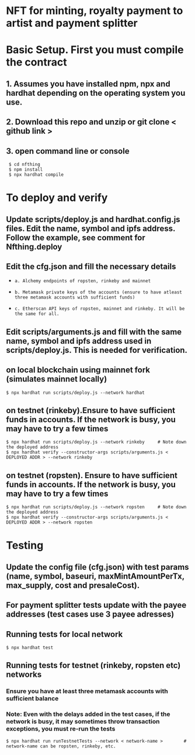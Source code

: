 # NFT for minting, royalty payment to artist and payment splitter

# Basic Setup. First you must compile the contract

## 1. Assumes you have installed npm, npx and hardhat depending on the operating system you use.
## 2. Download this repo and unzip or git clone < github link >
## 3. open command line or console
```
 $ cd nfthing
 $ npm install 
 $ npx hardhat compile
```


# To deploy and verify
## Update scripts/deploy.js and hardhat.config.js files. Edit the name, symbol and ipfs address. Follow the example, see comment for Nfthing.deploy
## Edit the cfg.json and fill the necessary details
*     a. Alchemy endpoints of ropsten, rinkeby and mainnet
*     b. Metamask private keys of the accounts (ensure to have atleast three metamask accounts with sufficient funds)
*     c. Etherscan API keys of ropsten, mainnet and rinkeby. It will be the same for all.

## Edit scripts/arguments.js and fill with the same name, symbol and ipfs address used in scripts/deploy.js. This is needed for verification.

## on local blockchain using mainnet fork (simulates mainnet locally)
```
$ npx hardhat run scripts/deploy.js --network hardhat

```

## on testnet (rinkeby).Ensure to have sufficient funds in accounts. If the network is busy, you may have to try a few times
```
$ npx hardhat run scripts/deploy.js --network rinkeby     # Note down the deployed address
$ npx hardhat verify --constructor-args scripts/arguments.js < DEPLOYED ADDR > --network rinkeby

```

## on testnet (ropsten). Ensure to have sufficient funds in accounts. If the network is busy, you may have to try a few times
```
$ npx hardhat run scripts/deploy.js --network ropsten     # Note down the deployed address
$ npx hardhat verify --constructor-args scripts/arguments.js < DEPLOYED ADDR > --network ropsten

```
# Testing
## Update the config file (cfg.json) with test params (name, symbol, baseuri, maxMintAmountPerTx, max_supply, cost and presaleCost).
## For payment splitter tests update with the payee addresses (test cases use 3 payee adresses)

## Running tests for local network
```
$ npx hardhat test

```

## Running tests for testnet (rinkeby, ropsten etc) networks
### Ensure you have at least three metamask accounts with sufficient balance
### Note: Even with the delays added in the test cases, if the network is busy, it may sometimes throw transaction exceptions, you must re-run the tests

```
$ npx hardhat run runTestnetTests --network < network-name >        # network-name can be ropsten, rinkeby, etc.

```
